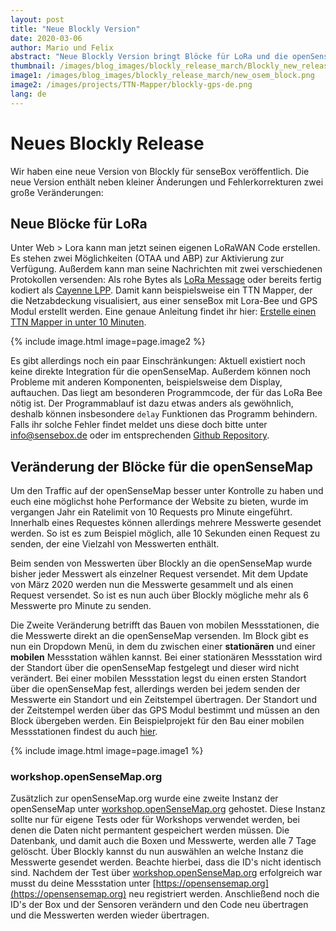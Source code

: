 ```yaml
---
layout: post
title: "Neue Blockly Version"
date: 2020-03-06
author: Mario und Felix
abstract: "Neue Blockly Version bringt Blöcke für LoRa und die openSenseMap"
thumbnail: /images/blog_images/blockly_release_march/Blockly_new_release.jpg
image1: /images/blog_images/blockly_release_march/new_osem_block.png
image2: /images/projects/TTN-Mapper/blockly-gps-de.png
lang: de
---
```

Neues Blockly Release
============

Wir haben eine neue Version von Blockly für senseBox veröffentlich. Die neue Version enthält neben kleiner Änderungen und Fehlerkorrekturen zwei große Veränderungen:

## Neue Blöcke für LoRa

Unter Web > Lora kann man jetzt seinen eigenen LoRaWAN Code erstellen. Es stehen zwei Möglichkeiten (OTAA und ABP) zur Aktivierung zur Verfügung. Außerdem kann man seine Nachrichten mit zwei verschiedenen Protokollen versenden: Als rohe Bytes als [LoRa Message](https://github.com/thesolarnomad/lora-serialization) oder bereits fertig kodiert als [Cayenne LPP](https://www.thethingsnetwork.org/docs/devices/arduino/api/cayennelpp.html). Damit kann beispielsweise ein TTN Mapper, der die Netzabdeckung visualisiert, aus einer senseBox mit Lora-Bee und GPS Modul erstellt werden. Eine genaue Anleitung findet ihr hier: [Erstelle einen TTN Mapper in unter 10 Minuten](/projects/de/2020-03-06-TTN-Mapper).

{% include image.html image=page.image2 %}

Es gibt allerdings noch ein paar Einschränkungen: Aktuell existiert noch keine direkte Integration für die openSenseMap. Außerdem können noch Probleme mit anderen Komponenten, beispielsweise dem Display, auftauchen. Das liegt am besonderen Programmcode, der für das LoRa Bee nötig ist. Der Programmablauf ist dazu etwas anders als gewöhnlich, deshalb können insbesondere `delay` Funktionen das Programm behindern. Falls ihr solche Fehler findet meldet uns diese doch bitte unter info@sensebox.de oder im entsprechenden [Github Repository](https://github.com/sensebox/ardublockly-1/issues).


## Veränderung der Blöcke für die openSenseMap

Um den Traffic auf der openSenseMap besser unter Kontrolle zu haben und euch eine möglichst hohe Performance der Website zu bieten, wurde im vergangen Jahr ein Ratelimit von 10 Requests pro Minute eingeführt. Innerhalb eines Requestes können allerdings mehrere Messwerte gesendet werden. So ist es zum Beispiel möglich, alle 10 Sekunden einen Request zu senden, der eine Vielzahl von Messwerten enthält. 

Beim senden von Messwerten über Blockly an die openSenseMap wurde bisher jeder Messwert als einzelner Request versendet. Mit dem Update von März 2020 werden nun die Messwerte gesammelt und als einen Request versendet. So ist es nun auch über Blockly mögliche mehr als 6 Messwerte pro Minute zu senden.

Die Zweite Veränderung betrifft das Bauen von mobilen Messstationen, die die Messwerte direkt an die openSenseMap versenden. Im Block gibt es nun ein Dropdown Menü, in dem du zwischen einer **stationären** und einer **mobilen** Messstation wählen kannst. Bei einer stationären Messstation wird der Standort über die openSenseMap festgelegt und dieser wird nicht verändert. Bei einer mobilen Messstation legst du einen ersten Standort über die openSenseMap fest, allerdings werden bei jedem senden der Messwerte ein Standort und ein Zeitstempel übertragen. Der Standort und der Zeitstempel werden über das GPS Modul bestimmt und müssen an den Block übergeben werden. Ein Beispielprojekt für den Bau einer mobilen Messstationen findest du auch [hier](/projects/de/2020-03-09-MobileMessstation.html).

 {% include image.html image=page.image1 %}

### workshop.openSenseMap.org

Zusätzlich zur openSenseMap.org wurde eine zweite Instanz der openSenseMap unter [workshop.openSenseMap.org](https://workshop.opensensemap.org) gehostet. Diese Instanz sollte nur für eigene Tests oder für Workshops verwendet werden, bei denen die Daten nicht permantent gespeichert werden müssen. Die Datenbank, und damit auch die Boxen und Messwerte, werden alle 7 Tage gelöscht. Über Blockly kannst du nun auswählen an welche Instanz die Messwerte gesendet werden. Beachte hierbei, dass die ID's nicht identisch sind. Nachdem der Test über [workshop.openSenseMap.org](https://workshop.opensensemap.org) erfolgreich war musst du deine Messstation unter [https://opensensemap.org](https://opensensemap.org) neu registriert werden. Anschließend noch die ID's der Box und der Sensoren verändern und den Code neu übertragen und die Messwerten werden wieder übertragen.





